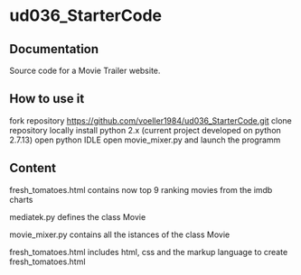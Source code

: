 # ud036_StarterCode
Documentation
-------------
Source code for a Movie Trailer website.

How to use it
-------------
fork repository https://github.com/voeller1984/ud036_StarterCode.git 
clone repository locally
install python 2.x (current project developed on python 2.7.13)
open python IDLE
open movie_mixer.py and launch the programm


Content
-------------
fresh_tomatoes.html
contains now top 9 ranking movies from the imdb charts

mediatek.py
defines the class Movie

movie_mixer.py 
contains all the istances of the class Movie

fresh_tomatoes.html
includes html, css and the markup language to create fresh_tomatoes.html

